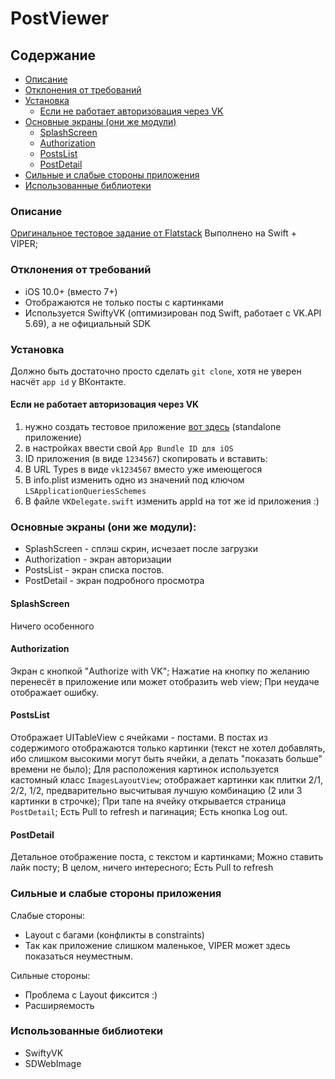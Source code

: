 # PostViewer

## Содержание
* [Описание](#Описание)
* [Отклонения от требований](#Отклонения-от-требований)
* [Установка](#Установка)
  * [Если не работает авторизовация через VK](#Если-не-работает-авторизовация-через-vk)
* [Основные экраны (они же модули)](#Основные-экраны-они-же-модули)
  * [SplashScreen](#splashscreen)
  * [Authorization](#authorization)
  * [PostsList](#postslist)
  * [PostDetail](#postdetail)
* [Сильные и слабые стороны приложения](#Сильные-и-слабые-стороны-приложения)
* [Использованные библиотеки](#Использованные-библиотеки)

### Описание
[Оригинальное тестовое задание от Flatstack](https://github.com/fs/test-tasks/blob/master/ios/README.md)
Выполнено на Swift + VIPER;

### Отклонения от требований

* iOS 10.0+ (вместо 7+)
* Отображаются не только посты с картинками
* Используется SwiftyVK (оптимизирован под Swift, работает с VK.API 5.69), а не официальный SDK

### Установка

Должно быть достаточно просто сделать `git clone`, хотя не уверен насчёт `app id` у ВКонтакте.

#### Если не работает авторизовация через VK

1) нужно создать тестовое приложение [вот здесь](https://vk.com/apps?act=manage) (standalone приложение)
2) в настройках ввести свой `App Bundle ID для iOS`
3) ID приложения (в виде `1234567`) скопировать и вставить:
  1) В URL Types в виде `vk1234567` вместо уже имеющегося
  2) В info.plist изменить одно из значений под ключом `LSApplicationQueriesSchemes`
  3) В файле `VKDelegate.swift` изменить appId на тот же id приложения :)

### Основные экраны (они же модули):

* SplashScreen - сплэш скрин, исчезает после загрузки
* Authorization - экран авторизации
* PostsList - экран списка постов.
* PostDetail - экран подробного просмотра

#### SplashScreen
Ничего особенного

#### Authorization
Экран с кнопкой "Authorize with VK";
Нажатие на кнопку по желанию перенесёт  в приложение или может отобразить web view;
При неудаче отображает ошибку.

#### PostsList
Отображает UITableView с ячейками - постами. В постах из содержимого отображаются только картинки (текст не хотел добавлять, ибо слишком высокими могут быть ячейки, а делать "показать больше" времени не было);
Для расположения картинок используется кастомный класс `ImagesLayoutView`; отображает картинки как плитки 2/1, 2/2, 1/2, предварительно высчитывая лучшую комбинацию (2 или 3 картинки в строчке);
При тапе на ячейку открывается страница `PostDetail`;
Есть Pull to refresh и пагинация; Есть кнопка Log out.

#### PostDetail
Детальное отображение поста, с текстом и картинками; Можно ставить лайк посту; В целом, ничего интересного;
Есть Pull to refresh

### Сильные и слабые стороны приложения
Слабые стороны:
* Layout с багами (конфликты в constraints)
* Так как приложение слишком маленькое, VIPER может здесь показаться неуместным.

Сильные стороны:
* Проблема с Layout фиксится :)
* Расширяемость

### Использованные библиотеки
* SwiftyVK
* SDWebImage
